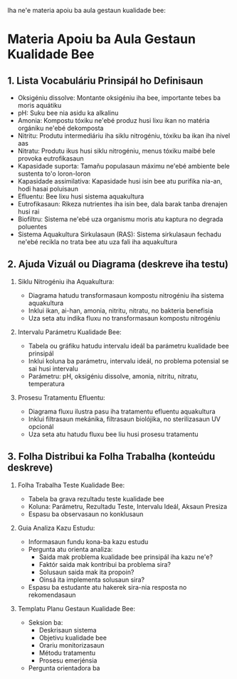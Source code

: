 Iha ne'e materia apoiu ba aula gestaun kualidade bee:

# Materia Apoiu ba Aula Gestaun Kualidade Bee

## 1. Lista Vocabuláriu Prinsipál ho Definisaun

- Oksigéniu dissolve: Montante oksigéniu iha bee, importante tebes ba moris aquátiku
- pH: Suku bee nia asidu ka alkalinu
- Amonia: Kompostu tóxiku ne'ebé produz husi lixu ikan no matéria orgániku ne'ebé dekomposta
- Nitritu: Produtu intermediáriu iha siklu nitrogéniu, tóxiku ba ikan iha nivel aas
- Nitratu: Produtu ikus husi siklu nitrogéniu, menus tóxiku maibé bele provoka eutrofikasaun
- Kapasidade suporta: Tamañu populasaun máximu ne'ebé ambiente bele sustenta to'o loron-loron
- Kapasidade assimilativa: Kapasidade husi isin bee atu purifika nia-an, hodi hasai poluisaun
- Efluentu: Bee lixu husi sistema aquakultura
- Eutrofikasaun: Rikeza nutrientes iha isin bee, dala barak tanba drenajen husi rai
- Biofiltru: Sistema ne'ebé uza organismu moris atu kaptura no degrada poluentes
- Sistema Aquakultura Sirkulasaun (RAS): Sistema sirkulasaun fechadu ne'ebé recikla no trata bee atu uza fali iha aquakultura

## 2. Ajuda Vizuál ou Diagrama (deskreve iha testu)

1. Siklu Nitrogéniu iha Aquakultura:
   - Diagrama hatudu transformasaun kompostu nitrogéniu iha sistema aquakultura
   - Inklui ikan, ai-han, amonia, nitritu, nitratu, no bakteria benefisia
   - Uza seta atu indika fluxu no transformasaun kompostu nitrogéniu

2. Intervalu Parámetru Kualidade Bee:
   - Tabela ou gráfiku hatudu intervalu ideál ba parámetru kualidade bee prinsipál
   - Inklui koluna ba parámetru, intervalu ideál, no problema potensial se sai husi intervalu
   - Parámetru: pH, oksigéniu dissolve, amonia, nitritu, nitratu, temperatura

3. Prosesu Tratamentu Efluentu:
   - Diagrama fluxu ilustra pasu iha tratamentu efluentu aquakultura
   - Inklui filtrasaun mekánika, filtrasaun biolójika, no sterilizasaun UV opcionál
   - Uza seta atu hatudu fluxu bee liu husi prosesu tratamentu

## 3. Folha Distribui ka Folha Trabalha (konteúdu deskreve)

1. Folha Trabalha Teste Kualidade Bee:
   - Tabela ba grava rezultadu teste kualidade bee
   - Koluna: Parámetru, Rezultadu Teste, Intervalu Ideál, Aksaun Presiza
   - Espasu ba observasaun no konklusaun

2. Guia Analiza Kazu Estudu:
   - Informasaun fundu kona-ba kazu estudu
   - Pergunta atu orienta analiza:
     * Saida mak problema kualidade bee prinsipál iha kazu ne'e?
     * Faktór saida mak kontribui ba problema sira?
     * Solusaun saida mak ita propoin?
     * Oinsá ita implementa solusaun sira?
   - Espasu ba estudante atu hakerek sira-nia resposta no rekomendasaun

3. Templatu Planu Gestaun Kualidade Bee:
   - Seksion ba:
     * Deskrisaun sistema
     * Objetivu kualidade bee
     * Orariu monitorizasaun
     * Métodu tratamentu
     * Prosesu emerjénsia
   - Pergunta orientadora ba